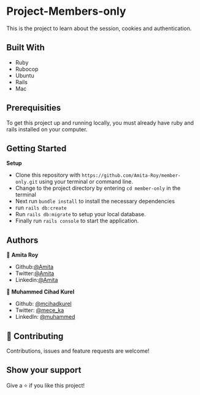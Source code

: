 # Project-Members-only

This is the project to learn about the session, cookies and authentication.

## Built With

- Ruby
- Rubocop
- Ubuntu
- Rails
- Mac

## Prerequisities

To get this project up and running locally, you must already have ruby and rails installed on your computer.

## Getting Started

**Setup**

- Clone this repository with `https://github.com/Amita-Roy/member-only.git` using your terminal or command line.<br>
- Change to the project directory by entering `cd member-only` in the terminal<br>
- Next run `bundle install` to install the necessary dependencies<br>
- run `rails db:create`
- Run `rails db:migrate` to setup your local database.<br>
- Finally run `rails console` to start the application.<br>

## Authors

👤 **Amita Roy**

- Github:[@Amita](https://github.com/Amita-Roy)
- Twitter:[@Amita](https://twitter.com/AmitaRoy14)
- Linkedin:[@Amita](https://www.linkedin.com/in/amita-roy-3b823b68/)

👤 **Muhammed Cihad Kurel**

- Github: [@mcihadkurel](https://github.com/mcihadkurel)
- Twitter: [@mece_ka](https://twitter.com/mece_ka)
- LinkedIn: [@muhammed](https://www.linkedin.com/in/muhammed-cihad-8187581a8/)

## 🤝 Contributing

Contributions, issues and feature requests are welcome!

## Show your support

Give a ⭐️ if you like this project!
